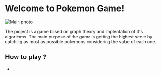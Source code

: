 # Welcome to Pokemon Game!

![Main photo](https://i.ibb.co/xGsyV83/Pok-mon-Logo-Gotta-catch-em-all.png)

The project is a game based on graph theory and implentation of it's algorithms. The main purpose of the game is getting the highest score by catching as most as possible pokemons considering the value of each one.

## How to play ?

 -

